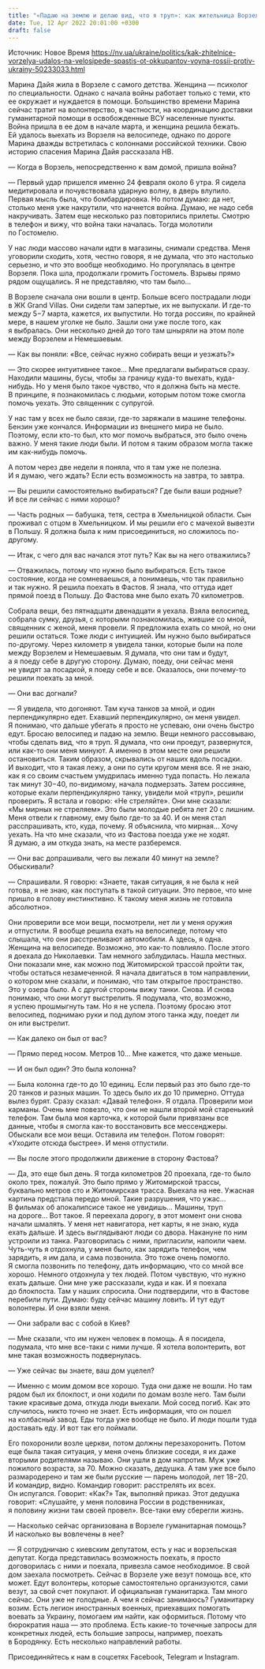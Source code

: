 ```yaml
---
title: "«Падаю на землю и делаю вид, что я труп»: как жительница Ворзеля на велосипеде убегала от российских танков — история спасения"
date: Tue, 12 Apr 2022 20:01:00 +0300
draft: false
---
```

Источник: Новое Время https://nv.ua/ukraine/politics/kak-zhitelnice-vorzelya-udalos-na-velosipede-spastis-ot-okkupantov-voyna-rossii-protiv-ukrainy-50233033.html


Марина Дайя жила в Ворзеле с самого детства. Женщина — психолог по специальности. Однако с начала войны работает только с теми, кто ее окружает и нуждается в помощи. Большинство времени Марина сейчас тратит на волонтерство, в частности, на координацию доставки гуманитарной помощи в освобожденные ВСУ населенные пункты. Война пришла в ее дом в начале марта, и женщина решила бежать. Ей удалось выехать из Ворзеля на велосипеде, однако по дороге Марина дважды встретилась с колоннами российской техники. Свою историю спасения Марина Дайя рассказала НВ.



 — Когда в Ворзель, непосредственно к вам домой, пришла война?

 — Первый удар пришелся именно 24 февраля около 6 утра. Я сидела медитировала и почувствовала ударную волну, в дверь влупило. Первая мысль была, что бомбардировка. Но потом думаю: да нет, столько меня уже накрутили, что начнется война. Думаю, не надо себя накручивать. Затем еще несколько раз повторились прилеты. Смотрю в телефон и вижу, что война таки началась. Тогда молотили по Гостомелю.

 У нас люди массово начали идти в магазины, снимали средства. Меня уговорили сходить, хотя, честно говоря, я не думала, что это настолько серьезно, и что это вообще необходимо. Но прогулялась в центре Ворзеля. Пока шла, продолжали громить Гостомель. Взрывы прямо рядом ощущались. Я не представляю, что там было…

 В Ворзеле сначала они вошли в центр. Больше всего пострадали люди в ЖК Grand Villas. Они сидели там запертые, их не выпускали. И где-то между 5−7 марта, кажется, их выпустили. Но тогда россиян, по крайней мере, в нашем уголке не было. Зашли они уже после того, как я выбралась. Они несколько дней до того там шныряли на этом поле между Ворзелем и Немешаевым.

 — Как вы поняли: «Все, сейчас нужно собирать вещи и уезжать?»

 — Это скорее интуитивнее такое… Мне предлагали выбираться сразу. Находили машины, бусы, чтобы за границу куда-то выехать, куда-нибудь. Но у меня было такое чувство, что я должна быть на месте. В принципе, я познакомилась с людьми, которым потом тоже смогла помочь уехать. Это священник с супругой.

 У нас там у всех не было связи, где-то заряжали в машине телефоны. Бензин уже кончался. Информации из внешнего мира не было. Поэтому, если кто-то был, кто мог помочь выбраться, это было очень важно. У меня такие люди были. И потом я таким образом могла также им как-нибудь помочь.

 А потом через две недели я поняла, что я там уже не полезна. И я думаю, чего ждать? Если есть возможность на завтра, то завтра.

 — Вы решили самостоятельно выбираться? Где были ваши родные? И все ли сейчас с ними хорошо?

 — Часть родных — бабушка, тетя, сестра в Хмельницкой области. Сын проживал с отцом в Хмельницком. И мы решили его с мачехой вывезти в Польшу. Я должна была к ним присоединиться, но сложилось по-другому.

 — Итак, с чего для вас начался этот путь? Как вы на него отважились?

 — Отважилась, потому что нужно было выбираться. Есть такое состояние, когда не сомневаешься, а понимаешь, что так правильно и так нужно. Я решила поехать в Фастов. Я знала, что оттуда идет прямой поезд в Польшу. До Фастова мне было ехать 70 километров.

 Собрала вещи, без пятнадцати двенадцати я уехала. Взяла велосипед, собрала сумку, друзья, с которыми познакомилась, жившие со мной, священник с женой, меня провели. Я предложила ехать со мной, но они решили остаться. Тоже люди с интуицией. Им нужно было выбираться по-другому. Через километр я увидела танки, которые были на поле между Ворзелем и Немешаевым. Я думала, что они там и будут, а я поеду себе в другую сторону. Думаю, поеду, они сейчас меня не увидят за посадкой, я поеду себе и все. Оказалось, они почему-то решили поехать за мной.

 — Они вас догнали?

 — Я увидела, что догоняют. Там куча танков за мной, и один перпендикулярно едет. Ехавший перпендикулярно, он меня увидел. Я понимаю, что дальше убегать я просто не успеваю, они очень быстро едут. Бросаю велосипед и падаю на землю. Вещи немного рассовываю, чтобы сделать вид, что я труп. Я думала, что они проедут, развернутся, или как-то они меня минуют. А именно в этом месте они решили остановиться. Таким образом, скрывались от наших вдоль посадки. И выходит, что я такая лежу, а они по сути кругом меня все. Я не знаю, как я со своим счастьем умудрилась именно туда попасть. Но лежала так минут 30−40, по-видимому, начала подмерзать. Затем россияне, которые ехали перпендикулярно танку, увидели мой «труп», решили проверить. Я встала и говорю: «Не стреляйте». Они мне сказали: «Мы мирных не стреляем». Это были молодые ребята лет 20 с лишним. Меня отвели к главному, ему было где-то за 40. И он меня стал расспрашивать, кто, куда, почему. Я объяснила, что мирная… Хочу уехать. На что мне сказали, что из Фастова поезда уже не ходят. Я думаю, а им откуда знать, на месте разберемся.

 — Они вас допрашивали, чего вы лежали 40 минут на земле? Обыскивали?

— Спрашивали. Я говорю: «Знаете, такая ситуация, я не была к ней готова, я не знаю, как поступать в такой ситуации. Это первое, что мне пришло в голову инстинктивно. К такому меня жизнь не готовила абсолютно».

 Они проверили все мои вещи, посмотрели, нет ли у меня оружия и отпустили. Я вообще решила ехать на велосипеде, потому что слышала, что они расстреливают автомобили. А здесь, я одна. Женщина на велосипеде. Возможно, это как-то повлияло. После этого я доехала до Николаевки. Там немного заблудилась. Нашла местных. Они показали мне, как можно под Житомирской трассой пройти так, чтобы остаться незамеченной. Я начала двигаться в том направлении, о котором мне сказали, и понимаю, что там открытое пространство. Это у озера было. А с другой стороны вижу танки. Снова. И снова понимаю, что они могут выстрелить. Я подумала, что, возможно, я успею прошмыгнуть там. Но я не успела. Поэтому бросаю этот велосипед, поднимаю руки и под дулом этого танка жду, поедет ли он или выстрелит.

— Как далеко он был от вас?

 — Прямо перед носом. Метров 10… Мне кажется, что даже меньше.

 — И он был один? Это была колонна?

 — Была колонна где-то до 10 единиц. Если первый раз это было где-то 20 танков и разных машин. То здесь было их до 10 примерно. Оттуда вылез бурят. Сразу сказал: «Давай телефон». Я отдала. Проверили мои карманы. Очень мне повезло, что они не нашли второй мой старенький телефон. Там была моя карточка, к которой были привязаны все данные, чтобы я смогла как-то восстановить все мессенджеры. Обыскали все мои вещи. Оставила им телефон. Потом говорят: «Уходите отсюда быстрее». И меня отпустили.

— Вы после этого продолжили движение в сторону Фастова?

 — Да, это еще был день. Я тогда километров 20 проехала, где-то было около трех, пожалуй. Это было прямо у Житомирской трассы, буквально метров сто и Житомирская трасса. Выехала на нее. Ужасная картина предстала передо мной. Такие разрушения, что ужас… В фильмах об апокалипсисе такое не увидишь… Машины, труп на дороге… Вот такое. Я переехала дорогу, в этот момент они снова начали шмалять. У меня нет навигатора, нет карты, я не знаю, куда ехать дальше. И здесь выглядывают люди со двора. Накануне по ним устроили из танка. Разговорилась с ними, пригласили, напоили чаем. Чуть-чуть я отдохнула, у меня было, как зарядить телефон, чем зарядить, я им дала, и сама позвонила. Это тоже очень помогло. Я смогла позвонить по телефону, дать информацию, что со мной все хорошо. Немного отдохнула у тех людей. Потом чувствую, что нужно ехать дальше. Они мне уже рассказали, куда и как. И я поехала до блокпоста. Там у наших спросила. Они подтвердили, что в Фастове перебили пути. Думаю: буду сейчас машину ловить. И тут едут волонтеры. И они взяли меня.

 — Они забрали вас с собой в Киев?

 — Мне сказали, что им нужен человек в помощь. А я посидела, подумала, что мне все-таки с ними лучше. Я хотела волонтерить, вот мне такая возможность подвернулась.

 — Уже сейчас вы знаете, ваш дом уцелел?

 — Именно с моим домом все хорошо. Туда они даже не вошли. Но там рядом был их блокпост, и они ходили по домам возле него. Там были такие красивые дома, откуда люди выехали. Мой сосед погиб. Как это случилось, никто точно не знает. Есть информация, что он пошел на колбасный завод. Еды тогда уже вообще не было. И люди пошли туда доставать еду. И вот так его поймали.

 Его похоронили возле церкви, потом должны перезахоронить. Потом еще была такая ситуация, у меня очень близкие соседи, я их даже вторыми родителями называю. Они ушли в дом напротив. Муж уже пожилого возраста, за 70. Можно сказать, дедушка. А там уже все было размародерено и там же были русские — парень молодой, лет 18−20. И командир, видно. Командир говорит: расстрелять их всех. Он испугался. Говорит: «Как?» Так, выполняй приказ. Этот дедушка говорит: «Слушайте, у меня половина России в родственниках, я половину жизни там своей провел». Все-таки ему сберегли жизнь.

 — Насколько сейчас организована в Ворзеле гуманитарная помощь? И насколько вы вовлечены в нее?

 — Я сотрудничаю с киевским депутатом, есть у нас и ворзельская депутат. Когда представилась возможность поехать, я просто договорилась с ними и поехала, привезла самое необходимое. В свой дом заехала посмотреть. Сейчас в Ворзеле уже везут помощь все, кто может. Едут волонтеры, которые самостоятельно организуются, сами везут, за свой счет покупают. И официальная гуманитарка. Там много сейчас. Они уже не голодные. А чем я сейчас занимаюсь? Гуманитарку возим. Есть легион иностранных военных, приехавших помогать воевать за Украину, помогаем им найти, как оформиться. Потому что бюрократия наша — это проблема. Есть какие-то точечные запросы для конкретных людей, есть большие запросы, например, поехать в Бородянку. Есть несколько направлений работы.

Присоединяйтесь к нам в соцсетях Facebook, Telegram и Instagram.
